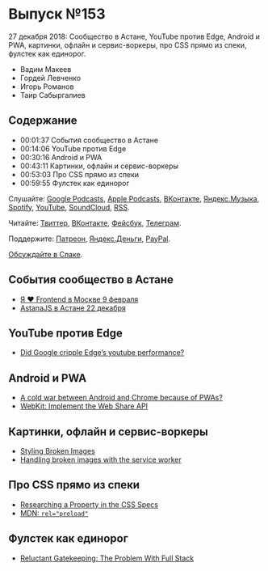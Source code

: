 # Выпуск №153

27 декабря 2018: Сообщество в Астане, YouTube против Edge, Android и PWA, картинки, офлайн и сервис-воркеры, про CSS прямо из спеки, фулстек как единорог.

- Вадим Макеев
- Гордей Левченко
- Игорь Романов
- Таир Сабыргалиев

## Содержание

- 00:01:37 События сообщество в Астане
- 00:14:06 YouTube против Edge
- 00:30:16 Android и PWA
- 00:43:11 Картинки, офлайн и сервис-воркеры
- 00:53:03 Про CSS прямо из спеки
- 00:59:55 Фулстек как единорог

Слушайте: [Google Podcasts](https://podcasts.google.com/?feed=aHR0cHM6Ly93ZWItc3RhbmRhcmRzLnJ1L3BvZGNhc3QvZmVlZC8), [Apple Podcasts](https://podcasts.apple.com/podcast/id1080500016), [ВКонтакте](https://vk.com/podcasts-32017543), [Яндекс.Музыка](https://music.yandex.ru/album/6245956), [Spotify](https://open.spotify.com/show/3rzAcADjpBpXt73L0epTjV), [YouTube](https://www.youtube.com/playlist?list=PLMBnwIwFEFHcwuevhsNXkFTcadeX5R1Go), [SoundCloud](https://soundcloud.com/web-standards), [RSS](https://web-standards.ru/podcast/feed/).

Читайте: [Твиттер](https://twitter.com/webstandards_ru), [ВКонтакте](https://vk.com/webstandards_ru), [Фейсбук](https://www.facebook.com/webstandardsru), [Телеграм](https://t.me/webstandards_ru).

Поддержите: [Патреон](https://www.patreon.com/webstandards_ru), [Яндекс.Деньги](https://money.yandex.ru/to/41001119329753), [PayPal](https://www.paypal.me/pepelsbey).

[Обсуждайте в Слаке](http://slack.web-standards.ru/).

## События сообщество в Астане

- [Я ❤ Frontend в Москве 9 февраля](https://yandex.ru/promo/yandex4developers/yalovefrontend)
- [AstanaJS в Астане 22 декабря](https://astanajs.timepad.ru/event/870701/)

## YouTube против Edge

- [Did Google cripple Edge’s youtube performance?](https://medium.com/p/ce5169d3e5f4)

## Android и PWA

- [A cold war between Android and Chrome because of PWAs?](https://medium.com/p/e50a7471056c)
- [WebKit: Implement the Web Share API](https://bugs.webkit.org/show_bug.cgi?id=171100)

## Картинки, офлайн и сервис-воркеры

- [Styling Broken Images](https://bitsofco.de/styling-broken-images/)
- [Handling broken images with the service worker](https://bitsofco.de/handling-broken-images-with-service-worker/)

## Про CSS прямо из спеки

- [Researching a Property in the CSS Specs](https://24ways.org/2018/researching-a-property-in-the-css-specifications/)
- [MDN: `rel="preload"`](https://developer.mozilla.org/en-US/docs/Web/HTML/Preloading_content)

## Фулстек как единорог

- [Reluctant Gatekeeping: The Problem With Full Stack](http://www.heydonworks.com/article/reluctant-gatekeeping-the-problem-with-full-stack)
